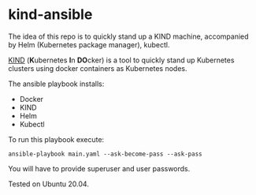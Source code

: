 # kind-ansible

The idea of this repo is to quickly stand up a KIND machine, accompanied by Helm (Kubernetes package manager), kubectl.

[KIND](https://kind.sigs.k8s.io/) (**K**ubernetes **I**n **DO**cker) is a tool to quickly stand up Kubernetes clusters using docker containers as Kubernetes nodes.

The ansible playbook installs:
- Docker
- KIND
- Helm
- Kubectl

To run this playbook execute:
```
ansible-playbook main.yaml --ask-become-pass --ask-pass
```
You will have to provide superuser and user passwords.

Tested on Ubuntu 20.04.
